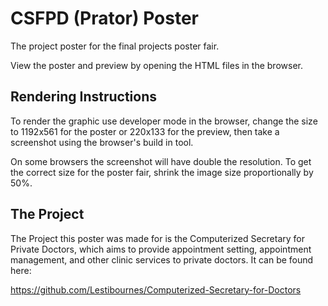 # CSFPD (Prator) Poster
The project poster for the final projects poster fair.

View the poster and preview by opening the HTML files in the browser.

## Rendering Instructions

To render the graphic use developer mode in the browser, change the size to 1192x561 for the poster or 220x133 for the preview, then take a screenshot using the browser's build in tool.

On some browsers the screenshot will have double the resolution. To get the correct size for the poster fair, shrink the image size proportionally by 50%.

## The Project
The Project this poster was made for is the Computerized Secretary for Private Doctors, which aims to provide appointment setting, appointment management, and other clinic services to private doctors. It can be found here:

https://github.com/Lestibournes/Computerized-Secretary-for-Doctors